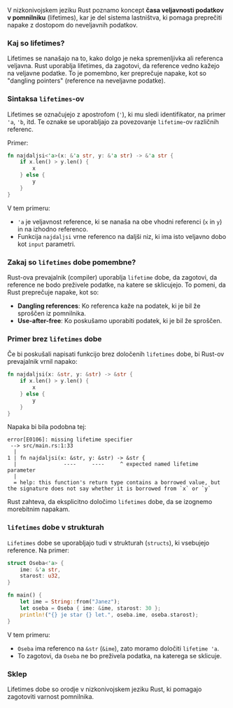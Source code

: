 V nizkonivojskem jeziku Rust poznamo koncept **časa veljavnosti podatkov v pomnilniku** (lifetimes), kar je del sistema lastništva, ki pomaga preprečiti napake z dostopom do neveljavnih podatkov.

### Kaj so lifetimes?

Lifetimes se nanašajo na to, kako dolgo je neka spremenljivka ali referenca veljavna. Rust uporablja lifetimes, da zagotovi, da reference vedno kažejo na veljavne podatke. To je pomembno, ker preprečuje napake, kot so "dangling pointers" (reference na neveljavne podatke).

### Sintaksa `lifetimes`-ov

Lifetimes se označujejo z apostrofom (`'`), ki mu sledi identifikator, na primer `'a`, `'b`, itd. Te oznake se uporabljajo za povezovanje `lifetime`-ov različnih referenc.

Primer:

```rust
fn najdaljsi<'a>(x: &'a str, y: &'a str) -> &'a str {
    if x.len() > y.len() {
        x
    } else {
        y
    }
}
```

V tem primeru:

- `'a` je veljavnost reference, ki se nanaša na obe vhodni referenci (`x` in `y`) in na izhodno referenco.
- Funkcija `najdaljsi` vrne referenco na daljši niz, ki ima isto veljavno dobo kot `input` parametri.

### Zakaj so `lifetimes` dobe pomembne?

Rust-ova prevajalnik (compiler) uporablja `lifetime` dobe, da zagotovi, da reference ne bodo preživele podatke, na katere se sklicujejo. To pomeni, da Rust preprečuje napake, kot so:

- **Dangling references**: Ko referenca kaže na podatek, ki je bil že sproščen iz pomnilnika.
- **Use-after-free**: Ko poskušamo uporabiti podatek, ki je bil že sproščen.

### Primer brez `lifetimes` dobe

Če bi poskušali napisati funkcijo brez določenih `lifetimes` dobe, bi Rust-ov prevajalnik vrnil napako:

```rust
fn najdaljsi(x: &str, y: &str) -> &str {
    if x.len() > y.len() {
        x
    } else {
        y
    }
}
```

Napaka bi bila podobna tej:

```
error[E0106]: missing lifetime specifier
 --> src/main.rs:1:33
  |
1 | fn najdaljsi(x: &str, y: &str) -> &str {
  |               ----     ----     ^ expected named lifetime parameter
  |
  = help: this function's return type contains a borrowed value, but the signature does not say whether it is borrowed from `x` or `y`
```

Rust zahteva, da eksplicitno določimo `lifetimes` dobe, da se izognemo morebitnim napakam.

### `lifetimes` dobe v strukturah

`Lifetimes` dobe se uporabljajo tudi v strukturah (`structs`), ki vsebujejo reference. Na primer:

```rust
struct Oseba<'a> {
    ime: &'a str,
    starost: u32,
}

fn main() {
    let ime = String::from("Janez");
    let oseba = Oseba { ime: &ime, starost: 30 };
    println!("{} je star {} let.", oseba.ime, oseba.starost);
}
```

V tem primeru:

- `Oseba` ima referenco na `&str` (`&ime`), zato moramo določiti `lifetime 'a`.
- To zagotovi, da `Oseba` ne bo preživela podatka, na katerega se sklicuje.

### Sklep

Lifetimes dobe so orodje v nizkonivojskem jeziku Rust, ki pomagajo zagotoviti varnost pomnilnika. 
